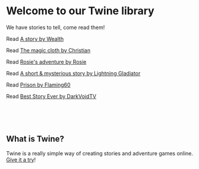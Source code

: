 # Welcome to our Twine library

We have stories to tell, come read them!


Read [A story by Wealth](https://bradford-coderdojo.github.io/twine/a_story1.html)

Read [The magic cloth by Christian](https://bradford-coderdojo.github.io/twine/the_magic_cloth.html)

Read [Rosie's adventure by Rosie](https://shoobster.github.io/adventure1/Rosie's%20adeventure.html)

Read [A short & mysterious story by Lightning Gladiator](https://lightninggladiator.github.io/Chez-Is-Nice/A%20short%20&%20mysterious%20story.html)

Read [Prison by Flaming60](https://flaming60.github.io/story/prison(2).html)

Read [Best Story Ever by DarkVoidTV](https://darkvoidtv.github.io/CoderDojo/Best%20story%20ever.html)

<br/><br/><br/>
## What is Twine?

Twine is a really simple way of creating stories and adventure games online. [Give it a try](https://twinery.org/2/#!/welcome)!
